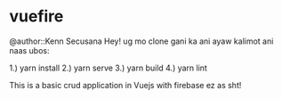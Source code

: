 # vuefire

@author::Kenn Secusana 
Hey! ug mo clone gani ka ani ayaw kalimot ani naas ubos:

1.) yarn install
2.) yarn serve
3.) yarn build
4.) yarn lint

This is a basic crud application in Vuejs with firebase ez as sht!


